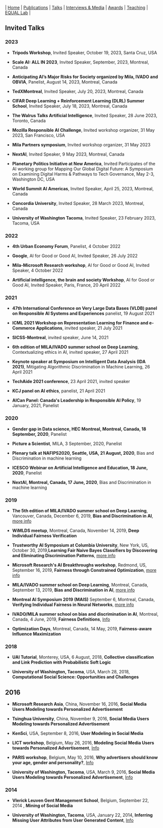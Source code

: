 | [Home](index.md) | [Publications](https://scholar.google.com/citations?user=4Vjp6hwAAAAJ&hl=en) | [Talks](talks.md) | [Interviews & Media](news.md) | [Awards](awards.md) | [Teaching](teaching.md) | [EQUAL Lab](student.md) | 

## Invited Talks

### 2023

- **Tripods Workshop**, Invited Speaker, October 19, 2023, Santa Cruz, USA

- **Scale AI: ALL IN 2023**, Invited Speaker, September, 2023, Montreal, Canada

- **Anticipating AI’s Major Risks for Society organized by Mila, IVADO and OBVIA**, Panelist, August 14, 2023, Montreal, Canada

- **TedXMontreal**, Invited Speaker, July 20, 2023, Montreal, Canada

- **CIFAR Deep Learning + Reinforcement Learning (DLRL) Summer School**, Invited Speaker, July 18, 2023, Montreal, Canada

- **The Walrus Talks Artificial Intelligence**, Invited Speaker, 28 June 2023, Toronto, Canada

- **Mozilla Responsible AI Challenge**, Invited workshop organizer, 31 May 2023, San Francisco, USA

- **Mila Partners symposium**, Invited workshop organizer, 31 May 2023

- **NextAI**, Invited Speaker, 9 May 2023, Montreal, Canada

- **Planetary Politics Initiative at New America**, Invited Participates of the AI working group for Mapping Our Global Digital Future: A Symposium on Examining Digital Harms & Pathways to Tech Governance, May 2-3, Washington DC, USA

- **World Summit AI Americas**, Invited Speaker, April 25, 2023, Montreal, Canada

- **Concordia University**, Invited Speaker, 28 March 2023, Montreal, Canada

- **University of Washington Tacoma**, Invited Speaker, 23 February 2023, Tacoma, USA

### 2022

- **4th Urban Economy Forum**, Panelist, 4 October 2022

- **Google**, AI for Good or Good AI, Invited Speaker, 26 July 2022

- **Mila-Microsoft Research workshop**, AI for Good or Good AI, Invited Speaker, 4 October 2022

- **Artificial intelligence, the brain and society Workshop**, AI for Good or Good AI, Invited Speaker, Paris, France, 20 April 2022

### 2021

- **47th International Conference on Very Large Data Bases (VLDB) panel on Responsible AI Systems and Experiences** panelist, 19 August 2021

- **ICML 2021 Workshop on Representation Learning for Finance and e-Commerce Applications**, invited speaker, 21 July 2021

- **SICSS-Montreal**, invited speaker, June 14, 2021

- **6th edition of MILA/IVADO summer school on Deep Learning**, Contextualizing ethics in AI, invited speaker, 27 April 2021

- **Keynote speaker at Symposium on Intelligent Data Analysis (IDA 2021)**, Mitigating Algorithmic Discrimination in Machine Learning, 26 April 2021

- **TechAide 2021 conference**, 23 April 2021, invited speaker

- **KCJ panel on AI ethics**, panelist, 21 April 2021

- **AICan Panel: Canada's Leadership in Responsible AI Policy**, 19 January, 2021, Panelist

### 2020

- **Gender gap in Data science, HEC Montreal, Montreal, Canada, 18 September, 2020**, Panelist

- **Picture a Scientist**, MILA, 3 September, 2020, Panelist

- **Plenary talk at NAFIPS2020, Seattle, USA, 21 August, 2020**, Bias and Discrimination in machine learning

- **ICESCO Webinar on Artificial Intelligence and Education, 18 June, 2020**, Panelist 

- **NextAI, Montreal, Canada, 17 June, 2020**, Bias and Discrimination in machine learning

### 2019

- **The 5th edition of MILA/IVADO summer school on Deep Learning**, Vancouver, Canada, December 6, 2019, **Bias and Discrimination in AI**, [more info](https://ivado.ca/en/trainings/schools/ivado-mila-deep-learning-school-5th-edition-2/)

- **WiMLDS meetup**, Montreal, Canada, November 14, 2019, **Deep Individual Fairness Verification**

- **Trustworthy AI Symposium at Columbia University**, New York, US, October 30, 2019,**Learning Fair Naive Bayes Classifiers by Discovering and Eliminating Discrimination Patterns**, [more info](https://datascience.columbia.edu/trustworthy-ai-symposium)

- **Microsoft Research's AI Breakthroughs workshop**, Redmond, US, September 16, 2019, **Fairness through Constrained Optimization**, [more info](https://www.microsoft.com/en-us/research/event/ai-breakthroughs-2019/)

- **MILA/IVADO summer school on Deep Learning**, Montreal, Canada, September 13, 2019, **Bias and Discrimination in AI**, [more info](https://ivado.ca/en/trainings/schools/deep-learning-school-4th-and-5th-edition/)

- **Montreal AI Symposium 2019 (MAIS)** September 6, Montreal, Canada, **Verifying Individual Fairness in Neural Networks**, [more info](http://montrealaisymposium.com/)

- **IVADO/MILA summer school on bias and discrimination in AI**, Montreal, Canada,
4 June, 2019, **Fairness Definitions**, [Info](https://ivado.ca/en/trainings/international-summer-school-on-discrimination-and-bias-in-ai/#june-4)

- **Optimization Days**, Montreal, Canada, 14 May, 2019, **Fairness-aware Influence Maximization**

### 2018

- **UAI Tutorial**, Monterey, USA, 6 August, 2018, **Collective classification and Link Prediction with Probabilistic Soft Logic**

- **University of Washington, Tacoma**, USA, March 28, 2018, **Computational Social Science: Opportunities and Challenges**

## 2016

- **Microsoft Research Asia**, China, November 16, 2016, **Social Media Users Modeling towards Personalized Advertisement**

- **Tsinghua University**, China, November 9, 2016, **Social Media Users Modeling towards Personalized Advertisement**

- **KenSci**, USA, September 8, 2016, **User Modeling in Social Media**

- **LICT workshop**, Belgium, May 26, 2016, **Modeling Social Media Users towards Personalized Advertisement**, [Info](http://set.kuleuven.be/LICT/map-events-workshops2/lict-workshop-on-information-processing-in-social-media)

- **PARIS workshop**, Belgium, May 10, 2016, **Why advertisers should know your age, gender and personality?**, [Info](http://www.parisproject.be/workshop/workshop_schedule.html)

- **University of Washington, Tacoma**, USA, March 9, 2016, **Social Media Users Modeling towards Personalized Advertisement**, [Info](http://cwds.uw.edu/research-talk/social-media-users-modeling-towards-personalized-advertisement)

### 2014

- **Vlerick Leuven Gent Management School**, Belgium, September 22, 2014 , **Mining of Social Media**

- **University of Washington, Tacoma**, USA, January 22, 2014, **Inferring Missing User Attributes from User Generated Content**, [Info](http://cwds.uw.edu/post-doc-researcher-golnoosh-farnadi)
